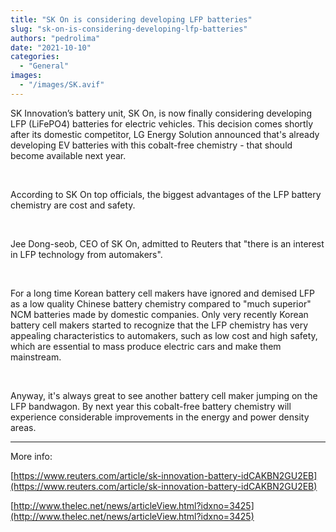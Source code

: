 ```yaml
---
title: "SK On is considering developing LFP batteries"
slug: "sk-on-is-considering-developing-lfp-batteries"
authors: "pedrolima"
date: "2021-10-10"
categories:
  - "General"
images:
  - "/images/SK.avif"
---
```


SK Innovation’s battery unit, SK On, is now finally considering developing LFP (LiFePO4) batteries for electric vehicles. This decision comes shortly after its domestic competitor, LG Energy Solution announced that's already developing EV batteries with this cobalt-free chemistry - that should become available next year.

 

According to SK On top officials, the biggest advantages of the LFP battery chemistry are cost and safety.

 

Jee Dong-seob, CEO of SK On, admitted to Reuters that "there is an interest in LFP technology from automakers".

 

For a long time Korean battery cell makers have ignored and demised LFP as a low quality Chinese battery chemistry compared to "much superior" NCM batteries made by domestic companies. Only very recently Korean battery cell makers started to recognize that the LFP chemistry has very appealing characteristics to automakers, such as low cost and high safety, which are essential to mass produce electric cars and make them mainstream.

 

Anyway, it's always great to see another battery cell maker jumping on the LFP bandwagon. By next year this cobalt-free battery chemistry will experience considerable improvements in the energy and power density areas.

---

More info:

[https://www.reuters.com/article/sk-innovation-battery-idCAKBN2GU2EB](https://www.reuters.com/article/sk-innovation-battery-idCAKBN2GU2EB)

[http://www.thelec.net/news/articleView.html?idxno=3425](http://www.thelec.net/news/articleView.html?idxno=3425)
